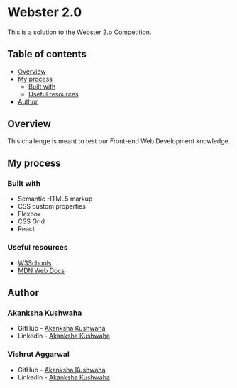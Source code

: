 # Webster 2.0

This is a solution to the Webster 2.o Competition.

## Table of contents

- [Overview](#overview)
- [My process](#my-process)
  - [Built with](#built-with)
  - [Useful resources](#useful-resources)
- [Author](#author)

## Overview

This challenge is meant to test our Front-end Web Development knowledge.

## My process

### Built with

- Semantic HTML5 markup
- CSS custom properties
- Flexbox
- CSS Grid
- React

### Useful resources

- [W3Schools](https://www.w3schools.com/css/)
- [MDN Web Docs](https://developer.mozilla.org/en-US/docs/Web/CSS)

## Author

### Akanksha Kushwaha
- GitHub - [Akanksha Kushwaha](https://www.github.com/aku1310/)
- LinkedIn - [Akanksha Kushwaha](https://www.linkedin.com/in/akankshakushwaha/)

### Vishrut Aggarwal
- GitHub - [Akanksha Kushwaha](https://www.github.com/VishrutAggarwal/)
- LinkedIn - [Akanksha Kushwaha](https://www.linkedin.com/in/vishrut-aggarwal/)